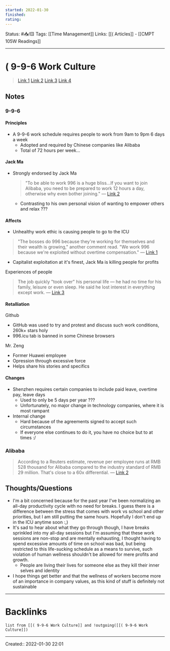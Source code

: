 ```yaml
---
started: 2022-01-30 
finished:
rating: 
---
```

Status: #📥/🟨
Tags: [[Time Management]]
Links: [[( Articles]] - [[CMPT 105W Readings]]
___
# ( 9-9-6 Work Culture
> [Link 1](https://web-p-ebscohost-com.proxy.lib.sfu.ca/ehost/detail/detail?vid=0&sid=e4b6c491-dffd-424d-a113-5649b73a8135%40redis&bdata=JnNpdGU9ZWhvc3QtbGl2ZQ%3d%3d#AN=135864683&db=bth)
> [Link 2](https://www.forbes.com/sites/stephaniedenning/2019/04/16/the-rumored-roots-of-alibabas-results-the-996-work-culture/?sh=401e539f4eec)
> [Link 3](https://www.abc.net.au/news/2021-01-02/china-shenzhen-996-working-culture-paid-annual-leave/13023218)
> [Link 4](https://gizmodo.com/microsoft-and-github-workers-take-a-stand-against-gruel-1834210579)
## Notes
### 9-9-6
#### Principles
- A 9-9-6 work schedule requires people to work from 9am to 9pm 6 days a week
	- Adopted and required by Chinese companies like Alibaba
	- Total of 72 hours per week...
#### Jack Ma
- Strongly endorsed by Jack Ma
	> "To be able to work 996 is a huge bliss...If you want to join Alibaba, you need to be prepared to work 12 hours a day, otherwise why even bother joining."
	> &mdash; [Link 2](https://www.forbes.com/sites/stephaniedenning/2019/04/16/the-rumored-roots-of-alibabas-results-the-996-work-culture/?sh=401e539f4eec)
	- Contrasting to his own personal vision of wanting to empower others and relax ???
#### Affects
- Unhealthy work ethic is causing people to go to the ICU
> "The bosses do 996 because they're working for themselves and their wealth is growing," another comment read. "We work 996 because we're exploited without overtime compensation."
> &mdash; [Link 1](https://web-p-ebscohost-com.proxy.lib.sfu.ca/ehost/detail/detail?vid=0&sid=e4b6c491-dffd-424d-a113-5649b73a8135%40redis&bdata=JnNpdGU9ZWhvc3QtbGl2ZQ%3d%3d#AN=135864683&db=bth)
- Capitalist exploitation at it's finest, Jack Ma is killing people for profits

Experiences of people
> The job quickly "took over" his personal life — he had no time for his family, leisure or even sleep.
> He said he lost interest in everything except work.
> &mdash; [Link 3](https://www.abc.net.au/news/2021-01-02/china-shenzhen-996-working-culture-paid-annual-leave/13023218)
#### Retalliation
Github
- GitHub was used to try and protest and discuss such work conditions, 260k+ stars holy
- 996.icu tab is banned in some Chinese browsers

Mr. Zeng
- Former Huawei employee
- Opression through excessive force
- Helps share his stories and specifics
#### Changes
- Shenzhen requires certain companies to include paid leave, overtime pay, leave days
	- Used to only be 5 days per year ???
	- Unfortunately, no major change in technology companies, where it is most rampant
- Internal change
	- Hard because of the agreements signed to accept such circumstances
	- If everyone else continues to do it, you have no choice but to at times :/


### Alibaba
> According to a Reuters estimate, revenue per employee runs at RMB 528 thousand for Alibaba compared to the industry standard of RMB 29 million. That's close to a 60x differential.
> &mdash; [Link 2](https://www.forbes.com/sites/stephaniedenning/2019/04/16/the-rumored-roots-of-alibabas-results-the-996-work-culture/?sh=401e539f4eec)
## Thoughts/Questions
- I'm a bit concerned because for the past year I've been normalizing an all-day productivity cycle with no need for breaks. I guess there is a difference between the stress that comes with work vs school and other priorities, but I am still putting the same hours. Hopefully I don't end up in the ICU anytime soon :,)
- It's sad to hear about what they go through though, I have breaks sprinkled into my all-day sessions but I'm assuming that these work sessions are non-stop and are mentally exhausting, I thought having to spend excessive amounts of time on school was bad, but being restricted to this life-sucking schedule as a means to survive, such violation of human wellness shouldn't be allowed for mere profits and growth.
	- People are living their lives for someone else as they kill their inner selves and identity
- I hope things get better and that the wellness of workers become more of an importance in company values, as this kind of stuff is definitely not sustainable
___
# Backlinks
```dataview
list from [[( 9-9-6 Work Culture]] and !outgoing([[( 9-9-6 Work Culture]])
```
___

Created:: 2022-01-30 22:01
